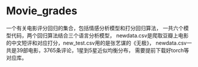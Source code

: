 # Movie_grades
一个有关电影评分回归的集合，包括情感分析模型和打分回归算法，
一共六个模型代码，两个回归算法结合三个语言分析模型，
newdata.csv是爬取豆瓣上电影的中文短评和对应打分，new_test.csv用的是张艺谋的《无极》，
newdata.csv一共是39部电影，3765条评论，1星到5星近似均衡分布，
需要提前下载好torch等对应库。

